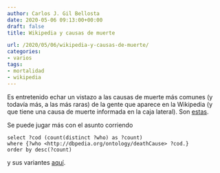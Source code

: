 ```yaml
---
author: Carlos J. Gil Bellosta
date: 2020-05-06 09:13:00+00:00
draft: false
title: Wikipedia y causas de muerte

url: /2020/05/06/wikipedia-y-causas-de-muerte/
categories:
- varios
tags:
- mortalidad
- wikipedia
---
```





Es entretenido echar un vistazo a las causas de muerte más comunes (y todavía más, a las más raras) de la gente que aparece en la Wikipedia (y que tiene una causa de muerte informada en la caja lateral). Son [estas](http://rg&query=select+%3Fcod+%28count%28distinct+%3Fwho%29+as+%3Fcount%29+where+%7B%3Fwho+<http%3A%2F%2Fdbpedia.org%2Fontology%2FdeathCause>+%3Fcod.%7D+order+by+desc%28%3Fcount%29%0D%0A%0D%0A%23+select+distinct+%3Fwho+where+%7B%3Fwho+<http%3A%2F%2Fdbpedia.org%2Fontology%2FdeathCause>+<http%3A%2F%2Fdbpedia.org%2Fresource%2FPeritonitis>.%7D%0D%0A%0D%0A%0D%0A%0D%0A%23+select+distinct+%3Fwho+where+%7B%3Fwho+<http%3A%2F%2Fdbpedia.org%2Fontology%2FdeathCause>+<http%3A%2F%2Fdbpedia.org%2Fresource%2FInfluenza>.%7D+LIMIT+100%0D%0A%0D%0A%23+select+distinct+%3Fwho+where+%7B%3Fwho+<http%3A%2F%2Fdbpedia.org%2Fontology%2FdeathCause>+<http%3A%2F%2Fdbpedia.org%2Fresource%2FCOVID-19>.%7D+LIMIT+100).







Se puede jugar más con el asunto corriendo







    select ?cod (count(distinct ?who) as ?count)
    where {?who <http://dbpedia.org/ontology/deathCause> ?cod.}
    order by desc(?count)







y sus variantes [aquí](https://dbpedia.org/sparql).



